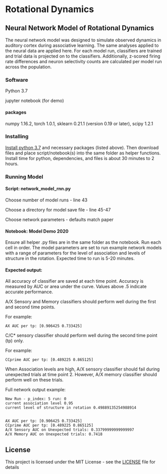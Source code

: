# Rotational Dynamics

## Neural Network Model of Rotational Dynamics

The neural network model was designed to simulate observed dynamics in auditory cortex during associative learning. The same analyses applied to the neural data are applied here. For each model run, classifiers are trained and trial data is projected on to the classifiers. Additionally, z-scored firing rate differences and neuron selectivity counts are calculated per model run across the population. 

### Software

Python 3.7

jupyter notebook (for demo)

#### packages
numpy 1.16.2, torch 1.0.1, sklearn 0.21.1 (version 0.19 or later), scipy 1.2.1

### Installing

[Install python 3.7](https://wiki.python.org/moin/BeginnersGuide) and necessary packages (listed above). Then download files and place script/notebook(s) into the same folder as helper functions. Install time for python, dependencies, and files is about 30 minutes to 2 hours.

### Running Model

#### Script: network_model_rnn.py

Choose number of model runs - line 43

Choose a directory for model save file - line 45-47

Choose network parameters - defaults match paper

#### Notebook: Model Demo 2020

Ensure all helper .py files are in the same folder as the notebook. 
Run each cell in order. The model parameters are set to run example network models with a range of parameters for the level of association and levels of structure in the rotation. Expected time to run is 5-20 minutes. 

#### Expected output: 
All accuracy of classifier are saved at each time point. Accuracy is measured by AUC or area under the curve. Values above .5 indicate accurate performance. 

A/X Sensory and Memory classifiers should perform well during the first and second time points.

For example: 

```
AX AUC per tp: [0.906425 0.733425]
```

C/C* sensory classifier should perform well during the second time point (tp) only. 

For example:

```
CCprime AUC per tp: [0.489225 0.865125]
```

When Association levels are high, A/X sensory classifier should fail during unexpected trials at time point 2. However, A/X memory classifier should perform well on these trials. 

Full network output example: 

```
New Run - p_index: 5 run: 0
current association level 0.95
current level of structure in rotation 0.49889135254988914


AX AUC per tp: [0.906425 0.733425]
CCprime AUC per tp: [0.489225 0.865125]
A/X Sensory AUC on Unexpected trials: 0.33799999999999997
A/X Memory AUC on Unexpected trials: 0.7418
```

## License

This project is licensed under the MIT License - see the [LICENSE](LICENSE) file for details

